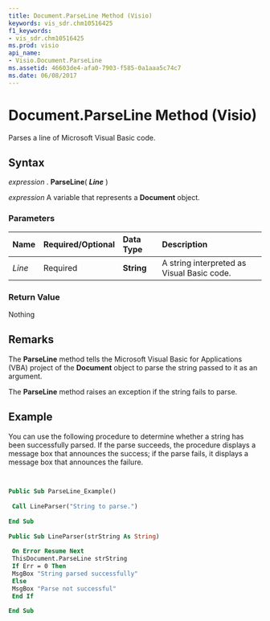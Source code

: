 ```yaml
---
title: Document.ParseLine Method (Visio)
keywords: vis_sdr.chm10516425
f1_keywords:
- vis_sdr.chm10516425
ms.prod: visio
api_name:
- Visio.Document.ParseLine
ms.assetid: 46603de4-afa0-7903-f585-0a1aaa5c74c7
ms.date: 06/08/2017
---
```



# Document.ParseLine Method (Visio)

Parses a line of Microsoft Visual Basic code.


## Syntax

 _expression_ . **ParseLine**( **_Line_** )

 _expression_ A variable that represents a **Document** object.


### Parameters



|**Name**|**Required/Optional**|**Data Type**|**Description**|
|:-----|:-----|:-----|:-----|
| _Line_|Required| **String**|A string interpreted as Visual Basic code.|

### Return Value

Nothing


## Remarks

The  **ParseLine** method tells the Microsoft Visual Basic for Applications (VBA) project of the **Document** object to parse the string passed to it as an argument.

 The **ParseLine** method raises an exception if the string fails to parse.


## Example

You can use the following procedure to determine whether a string has been successfully parsed. If the parse succeeds, the procedure displays a message box that announces the success; if the parse fails, it displays a message box that announces the failure.


```vb
 
 
Public Sub ParseLine_Example() 
 
 Call LineParser("String to parse.") 
 
End Sub 
 
Public Sub LineParser(strString As String) 
 
 On Error Resume Next 
 ThisDocument.ParseLine strString 
 If Err = 0 Then 
 MsgBox "String parsed successfully" 
 Else 
 MsgBox "Parse not successful" 
 End If 
 
End Sub
```


